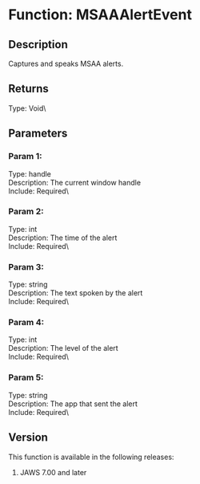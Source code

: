 # Function: MSAAAlertEvent

## Description

Captures and speaks MSAA alerts.

## Returns

Type: Void\

## Parameters

### Param 1:

Type: handle\
Description: The current window handle\
Include: Required\

### Param 2:

Type: int\
Description: The time of the alert\
Include: Required\

### Param 3:

Type: string\
Description: The text spoken by the alert\
Include: Required\

### Param 4:

Type: int\
Description: The level of the alert\
Include: Required\

### Param 5:

Type: string\
Description: The app that sent the alert\
Include: Required\

## Version

This function is available in the following releases:

1.  JAWS 7.00 and later
